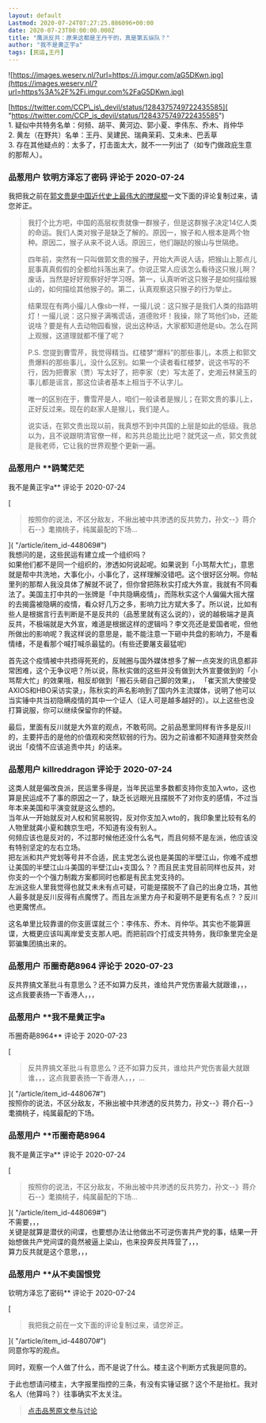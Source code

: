 ```yaml
---
layout: default
Lastmod: 2020-07-24T07:27:25.886096+00:00
date: 2020-07-23T00:00:00.000Z
title: "鹰派反共：原来这都是王丹干的，真是第五纵队？"
author: "我不是黄正宇a"
tags: [民运,王丹]
---
```


![https://images.weserv.nl/?url=https://i.imgur.com/aG5DKwn.jpg](https://images.weserv.nl/?url=https%3A%2F%2Fi.imgur.com%2FaG5DKwn.jpg)  
  
[https://twitter.com/CCP\_is\_devil/status/1284375749722435585]( "https://twitter.com/CCP_is_devil/status/1284375749722435585")  
1\. 疑似中共特务名单：何频、胡平、黄河边、郭小夏、李伟东、乔木、肖仲华  
2\. 黄左（在野共）名单：王丹、吴建民、瑞典茉莉、艾未未、巴丢草  
3\. 存在其他疑点的：太多了，打击面太大，就不一一列出了（如专门做政庇生意的那帮人）。

            
### 品葱用户 **钦明方泽忘了密码** 评论于 2020-07-24
        
我把我之前在[郭文贵是中国近代史上最伟大的搅屎棍](https://www.pincong.rocks/article/17976 "https://www.pincong.rocks/article/17976")一文下面的评论复制过来，请您斧正。  
  

> 我打个比方吧，中国的高层权贵就像一群猴子，但是这群猴子决定14亿人类的命运。我们人类对猴子是缺乏了解的。原因一，猴子和人根本是两个物种。原因二，猴子从来不说人话。原因三，他们蹦跶的猴山与世隔绝。  
>   
> 四年前，突然有一只叫做郭文贵的猴子，开始大声说人话，把猴山上那点儿屁事真真假假的全都给抖落出来了。你说正常人应该怎么看待这只猴儿啊？废话，当然是好好观察好好学习呀。第一，认真听听这只猴子是如何描绘猴山的，如何描绘其他猴子的。第二，认真观察这只猴子的行为举止。  
>   
> 结果现在有两小撮儿人像sb一样，一撮儿说：这只猴子是我们人类的指路明灯！一撮儿说：这只猴子满嘴谎话，道德败坏！我操，除了骂他们sb，还能说啥？要是有人去动物园看猴，说出这种话，大家都知道他是sb。怎么在网上观猴，这道理就都不懂了呢？  
>   
> P.S. 您提到曹雪芹，我觉得精当。红楼梦“爆料”的那些事儿，本质上和郭文贵爆料的那些事儿，没什么区别。如果一个读者看红楼梦，说这书写的不行，因为把曹家（贾）写太好了，把李家（史）写太差了，史湘云林黛玉的事儿都是谣言，那这位读者基本上相当于不认字儿。  
>   
> 唯一的区别在于，曹雪芹是人，咱们一般读者是猴儿；在郭文贵的事儿上，正好反过来。现在的赵家人是猴儿，我们是人。  
>   
> 说实话，在郭文贵出现以前，我真想不到中共国的上层是如此的低级。我总以为，且不说跟明清官僚一样，和苏共总能比比吧？就凭这一点，郭文贵就是我老师，它让我的世界观整个更新一遍。
        


            
### 品葱用户 **鸥鹭茫茫 
我不是黄正宇a** 评论于 2020-07-24
        
[

> 按照你的说法，不区分敌友，不揪出被中共渗透的反共势力，孙文--》蒋介石--》耄摘桃子，纯属最配的下场...

]( "/article/item_id-448069#")  
我想问的是，这些民运有建立成一个组织吗？  
如果他们都不是同一个组织的，渗透如何说起呢。如果说到「小骂帮大忙」，意思就是帮中共洗地，大事化小，小事化了，这样理解没错吧。这个很好区分啊。你帖里列的那帮人我没具体了解就不说了，但你曾把陈秋实打成大外宣，我就有不同看法了。美国主打中共的一张牌是「中共隐瞒疫情」，而陈秋实这个人偏偏大摇大摆的去揭露被隐瞒的疫情，看众好几万之多，影响力比方斌大多了。所以说，比如有些人是根据言行去判断是不是反共的（品葱里就有这么说的），说的越极端才是真反共，不极端就是大外宣，难道是根据这样的逻辑吗？李文亮还是爱国者呢，但他所做出的影响呢？我这样说的意思是，能不能注意一下砸中共盘的影响力，不是看情绪，不是看那个喊打喊杀最猛的。(有些还要屠支最猛呢)  
  
首先这个疫情被中共捂得死死的，反贼圈与国外媒体想多了解一点突发的讯息都非常困难，这个无争议吧？所以说，陈秋实做的这些并没有做到大外宣要做到的「小骂帮大忙」的效果哦，相反却做到「搬石头砸自己脚的效果」， 「崔天凯大使接受AXIOS和HBO采访实录」，陈秋实的声名影响到了国内外主流媒体，说明了他可以当实锤中共当初隐瞒疫情的其中一个证人（证人可是越多越好的）。以上这些也没打算说服，你可以继续保留你的怀疑。  
  
最后，里面有反川就是大外宣的观点，不敢苟同。之前品葱里同样有许多是反川的，主要抨击的是他的价值观和突然软弱的行为。因为之前谁都不知道拜登突然会说出「疫情不应该追责中共」的话来。
        


            
### 品葱用户 **killreddragon** 评论于 2020-07-24
        
这类人就是偏改良派，民运里多得是，当年民运里多数都支持你支加入wto，这也算是民运成不了事的原因之一了，缺乏长远眼光且摆脱不了对你支的感情，不过当年本来美国和平演变就是这么想的。  
当年从一开始就反对人权和贸易脱钩，反对你支加入wto的，我印象里比较有名的人物里就龚小夏和魏京生吧，不知道有没有别人。  
何频应该也是反对的，不过那时候他还没什么名气，而且何频不是左派，他应该没有特别坚定的左右立场。  
把左派和共产党划等号并不合适，民主党怎么说也是美国的半壁江山，你难不成想让美国的半壁江山斗美国的半壁江山+支国么？？而且民主党目前同样也反共，对你支的一个个强力制裁方案都同时也都是有民主党支持的。  
左派这些人里我觉得也就艾未未有点可疑，可能是摆脱不了自己的出身立场，其他人最多就是反川反得有点魔愣了。而且左派里方舟子和夏明不是更有名点？？反川也更魔愣点。  
  
这名单里比较靠谱的你支匪谍就三个：李伟东、乔木、肖仲华。其实也不能算匪谍，大概更应该叫离岸爱支支那人吧。而把前四个打成支共特务，我印象里完全是郭骗集团搞出来的。
        


            
### 品葱用户 **币圈奇葩8964** 评论于 2020-07-23
        
反共界搞文革批斗有意思么？还不如算力反共，谁给共产党伤害最大就跟谁，，，  
这点我要表扬一下香港人，，，
        


            
### 品葱用户 **我不是黄正宇a 
币圈奇葩8964** 评论于 2020-07-23
        
[

> 反共界搞文革批斗有意思么？还不如算力反共，谁给共产党伤害最大就跟谁，，，这点我要表扬一下香港人，，，...

]( "/article/item_id-448067#")  
按照你的说法，不区分敌友，不揪出被中共渗透的反共势力，孙文--》蒋介石--》耄摘桃子，纯属最配的下场。
        


            
### 品葱用户 **币圈奇葩8964 
我不是黄正宇a** 评论于 2020-07-24
        
[

> 按照你的说法，不区分敌友，不揪出被中共渗透的反共势力，孙文--》蒋介石--》耄摘桃子，纯属最配的下场...

]( "/article/item_id-448069#")  
不需要，，，  
关键是就算是潜伏的间谍，也要想办法让他做出不可逆伤害共产党的事，结果一开始想做共产党间谍的竟然被逼上梁山，也来投奔反共阵营了，，，  
算力反共就是这个意思，，，
        


            
### 品葱用户 **从不卖国恨党 
钦明方泽忘了密码** 评论于 2020-07-24
        
[

> 我把我之前在一文下面的评论复制过来，请您斧正。

]( "/article/item_id-448070#")  
同意你写的观点。  
  
同时，观察一个人做了什么，而不是说了什么。楼主这个判断方式我是同意的。  
  
于此也想请问楼主，大字报里指控的三条，有没有实锤证据？这个不是抬杠。我对名人（他算吗？）往事确实不太关注。
        






> [点击品葱原文参与讨论](https://pincong.rocks/article/id-21993__sort_key-agree_count__sort-DESC)

